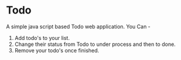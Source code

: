 # Todo
A simple java script based Todo web application.
You Can -
1. Add todo's to your list.
2. Change their status from Todo to under process and then to done.
3. Remove your todo's once finished.
